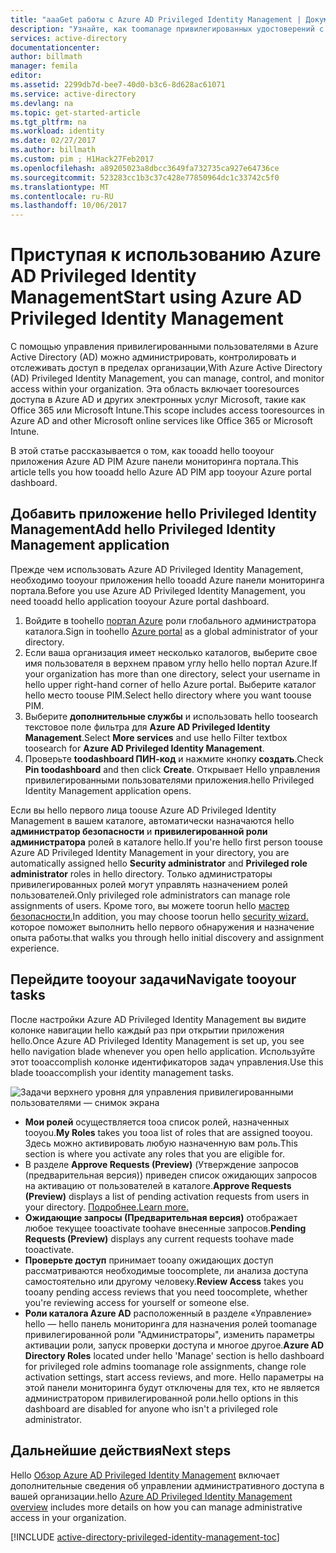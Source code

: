 ```yaml
---
title: "aaaGet работы с Azure AD Privileged Identity Management | Документы Microsoft"
description: "Узнайте, как toomanage привилегированных удостоверений с приложением hello Azure Active Directory Privileged Identity Management на портале Azure."
services: active-directory
documentationcenter: 
author: billmath
manager: femila
editor: 
ms.assetid: 2299db7d-bee7-40d0-b3c6-8d628ac61071
ms.service: active-directory
ms.devlang: na
ms.topic: get-started-article
ms.tgt_pltfrm: na
ms.workload: identity
ms.date: 02/27/2017
ms.author: billmath
ms.custom: pim ; H1Hack27Feb2017
ms.openlocfilehash: a89205023a8dbcc3649fa732735ca927e64736ce
ms.sourcegitcommit: 523283cc1b3c37c428e77850964dc1c33742c5f0
ms.translationtype: MT
ms.contentlocale: ru-RU
ms.lasthandoff: 10/06/2017
---
```

# <a name="start-using-azure-ad-privileged-identity-management"></a><span data-ttu-id="0872d-103">Приступая к использованию Azure AD Privileged Identity Management</span><span class="sxs-lookup"><span data-stu-id="0872d-103">Start using Azure AD Privileged Identity Management</span></span>
<span data-ttu-id="0872d-104">С помощью управления привилегированными пользователями в Azure Active Directory (AD) можно администрировать, контролировать и отслеживать доступ в пределах организации,</span><span class="sxs-lookup"><span data-stu-id="0872d-104">With Azure Active Directory (AD) Privileged Identity Management, you can manage, control, and monitor access within your organization.</span></span> <span data-ttu-id="0872d-105">Эта область включает tooresources доступа в Azure AD и других электронных услуг Microsoft, такие как Office 365 или Microsoft Intune.</span><span class="sxs-lookup"><span data-stu-id="0872d-105">This scope includes access tooresources in Azure AD and other Microsoft online services like Office 365 or Microsoft Intune.</span></span>

<span data-ttu-id="0872d-106">В этой статье рассказывается о том, как tooadd hello tooyour приложения Azure AD PIM Azure панели мониторинга портала.</span><span class="sxs-lookup"><span data-stu-id="0872d-106">This article tells you how tooadd hello Azure AD PIM app tooyour Azure portal dashboard.</span></span>

## <a name="add-hello-privileged-identity-management-application"></a><span data-ttu-id="0872d-107">Добавить приложение hello Privileged Identity Management</span><span class="sxs-lookup"><span data-stu-id="0872d-107">Add hello Privileged Identity Management application</span></span>
<span data-ttu-id="0872d-108">Прежде чем использовать Azure AD Privileged Identity Management, необходимо tooyour приложения hello tooadd Azure панели мониторинга портала.</span><span class="sxs-lookup"><span data-stu-id="0872d-108">Before you use Azure AD Privileged Identity Management, you need tooadd hello application tooyour Azure portal dashboard.</span></span>

1. <span data-ttu-id="0872d-109">Войдите в toohello [портал Azure](https://portal.azure.com/) роли глобального администратора каталога.</span><span class="sxs-lookup"><span data-stu-id="0872d-109">Sign in toohello [Azure portal](https://portal.azure.com/) as a global administrator of your directory.</span></span>
2. <span data-ttu-id="0872d-110">Если ваша организация имеет несколько каталогов, выберите свое имя пользователя в верхнем правом углу hello hello портал Azure.</span><span class="sxs-lookup"><span data-stu-id="0872d-110">If your organization has more than one directory, select your username in hello upper right-hand corner of hello Azure portal.</span></span> <span data-ttu-id="0872d-111">Выберите каталог hello место toouse PIM.</span><span class="sxs-lookup"><span data-stu-id="0872d-111">Select hello directory where you want toouse PIM.</span></span>
3. <span data-ttu-id="0872d-112">Выберите **дополнительные службы** и использовать hello toosearch текстовое поле фильтра для **Azure AD Privileged Identity Management**.</span><span class="sxs-lookup"><span data-stu-id="0872d-112">Select **More services** and use hello Filter textbox toosearch for **Azure AD Privileged Identity Management**.</span></span>
4. <span data-ttu-id="0872d-113">Проверьте **toodashboard ПИН-код** и нажмите кнопку **создать**.</span><span class="sxs-lookup"><span data-stu-id="0872d-113">Check **Pin toodashboard** and then click **Create**.</span></span> <span data-ttu-id="0872d-114">Открывает Hello управления привилегированными пользователями приложения.</span><span class="sxs-lookup"><span data-stu-id="0872d-114">hello Privileged Identity Management application opens.</span></span>

<span data-ttu-id="0872d-115">Если вы hello первого лица toouse Azure AD Privileged Identity Management в вашем каталоге, автоматически назначаются hello **администратор безопасности** и **привилегированной роли администратора** ролей в каталоге hello.</span><span class="sxs-lookup"><span data-stu-id="0872d-115">If you're hello first person toouse Azure AD Privileged Identity Management in your directory, you are automatically assigned hello **Security administrator** and **Privileged role administrator** roles in hello directory.</span></span> <span data-ttu-id="0872d-116">Только администраторы привилегированных ролей могут управлять назначением ролей пользователей.</span><span class="sxs-lookup"><span data-stu-id="0872d-116">Only privileged role administrators can manage role assignments of users.</span></span> <span data-ttu-id="0872d-117">Кроме того, вы можете toorun hello [мастер безопасности.](active-directory-privileged-identity-management-security-wizard.md)</span><span class="sxs-lookup"><span data-stu-id="0872d-117">In addition, you may choose toorun hello [security wizard.](active-directory-privileged-identity-management-security-wizard.md)</span></span> <span data-ttu-id="0872d-118">которое поможет выполнить hello первого обнаружения и назначение опыта работы.</span><span class="sxs-lookup"><span data-stu-id="0872d-118">that walks you through hello initial discovery and assignment experience.</span></span>

## <a name="navigate-tooyour-tasks"></a><span data-ttu-id="0872d-119">Перейдите tooyour задачи</span><span class="sxs-lookup"><span data-stu-id="0872d-119">Navigate tooyour tasks</span></span>
<span data-ttu-id="0872d-120">После настройки Azure AD Privileged Identity Management вы видите колонке навигации hello каждый раз при открытии приложения hello.</span><span class="sxs-lookup"><span data-stu-id="0872d-120">Once Azure AD Privileged Identity Management is set up, you see hello navigation blade whenever you open hello application.</span></span> <span data-ttu-id="0872d-121">Используйте этот tooaccomplish колонке идентификаторов задач управления.</span><span class="sxs-lookup"><span data-stu-id="0872d-121">Use this blade tooaccomplish your identity management tasks.</span></span>

![Задачи верхнего уровня для управления привилегированными пользователями — снимок экрана](./media/active-directory-privileged-identity-management-getting-started/PIM_Tasks_New.png)

* <span data-ttu-id="0872d-123">**Мои ролей** осуществляется tooa список ролей, назначенных tooyou.</span><span class="sxs-lookup"><span data-stu-id="0872d-123">**My Roles** takes you tooa list of roles that are assigned tooyou.</span></span> <span data-ttu-id="0872d-124">Здесь можно активировать любую назначенную вам роль.</span><span class="sxs-lookup"><span data-stu-id="0872d-124">This section is where you activate any roles that you are eligible for.</span></span>
* <span data-ttu-id="0872d-125">В разделе **Approve Requests (Preview)** (Утверждение запросов (предварительная версия)) приведен список ожидающих запросов на активацию от пользователей в каталоге.</span><span class="sxs-lookup"><span data-stu-id="0872d-125">**Approve Requests (Preview)** displays a list of pending activation requests from users in your directory.</span></span> [<span data-ttu-id="0872d-126">Подробнее.</span><span class="sxs-lookup"><span data-stu-id="0872d-126">Learn more.</span></span>](./privileged-identity-management/azure-ad-pim-approval-workflow.md)
* <span data-ttu-id="0872d-127">**Ожидающие запросы (Предварительная версия)** отображает любое текущее tooactivate toohave внесенные запросов.</span><span class="sxs-lookup"><span data-stu-id="0872d-127">**Pending Requests (Preview)** displays any current requests toohave made tooactivate.</span></span>
* <span data-ttu-id="0872d-128">**Проверьте доступ** принимает tooany ожидающих доступ рассматриваются необходимые toocomplete, ли анализа доступа самостоятельно или другому человеку.</span><span class="sxs-lookup"><span data-stu-id="0872d-128">**Review Access** takes you tooany pending access reviews that you need toocomplete, whether you're reviewing access for yourself or someone else.</span></span>
* <span data-ttu-id="0872d-129">**Роли каталога Azure AD** расположенный в разделе «Управление» hello — hello панель мониторинга для назначения ролей toomanage привилегированной роли "Администраторы", изменить параметры активации роли, запуск проверки доступа и многое другое.</span><span class="sxs-lookup"><span data-stu-id="0872d-129">**Azure AD Directory Roles** located under hello 'Manage' section is hello dashboard for privileged role admins toomanage role assignments, change role activation settings, start access reviews, and more.</span></span> <span data-ttu-id="0872d-130">Hello параметры на этой панели мониторинга будут отключены для тех, кто не является администратором привилегированной роли.</span><span class="sxs-lookup"><span data-stu-id="0872d-130">hello options in this dashboard are disabled for anyone who isn't a privileged role administrator.</span></span>

## <a name="next-steps"></a><span data-ttu-id="0872d-131">Дальнейшие действия</span><span class="sxs-lookup"><span data-stu-id="0872d-131">Next steps</span></span>
<span data-ttu-id="0872d-132">Hello [Обзор Azure AD Privileged Identity Management](active-directory-privileged-identity-management-configure.md) включает дополнительные сведения об управлении административного доступа в вашей организации.</span><span class="sxs-lookup"><span data-stu-id="0872d-132">hello [Azure AD Privileged Identity Management overview](active-directory-privileged-identity-management-configure.md) includes more details on how you can manage administrative access in your organization.</span></span>

[!INCLUDE [active-directory-privileged-identity-management-toc](../../includes/active-directory-privileged-identity-management-toc.md)]

<!--Image references-->

[1]: ./media/active-directory-privileged-identity-management-configure/PIM_EnablePim.png

